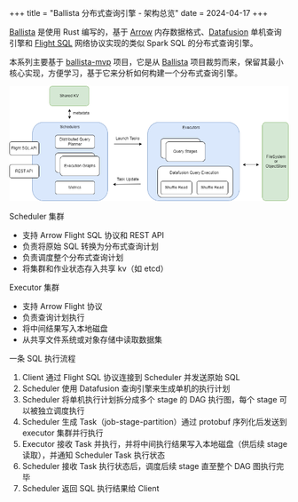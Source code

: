 +++
title = "Ballista 分布式查询引擎 - 架构总览"
date = 2024-04-17
+++

[Ballista] 是使用 Rust 编写的，基于 [Arrow] 内存数据格式、[Datafusion] 单机查询引擎和 [Flight SQL] 网络协议实现的类似 Spark SQL 的分布式查询引擎。

本系列主要基于 [ballista-mvp] 项目，它是从 [Ballista] 项目裁剪而来，保留其最小核心实现，方便学习，基于它来分析如何构建一个分布式查询引擎。

![ballista-mvp-architecture](./ballista-mvp-architecture.drawio.png)

Scheduler 集群
- 支持 Arrow Flight SQL 协议和 REST API
- 负责将原始 SQL 转换为分布式查询计划
- 负责调度整个分布式查询计划
- 将集群和作业状态存入共享 kv（如 etcd）

Executor 集群
- 支持 Arrow Flight 协议
- 负责查询计划执行
- 将中间结果写入本地磁盘
- 从共享文件系统或对象存储中读取数据集

一条 SQL 执行流程
1. Client 通过 Flight SQL 协议连接到 Scheduler 并发送原始 SQL
2. Scheduler 使用 Datafusion 查询引擎来生成单机的执行计划
3. Scheduler 将单机执行计划拆分成多个 stage 的 DAG 执行图，每个 stage 可以被独立调度执行
4. Scheduler 生成 Task（job-stage-partition）通过 protobuf 序列化后发送到 executor 集群并行执行
5. Executor 接收 Task 并执行，并将中间执行结果写入本地磁盘（供后续 stage 读取），并通知 Scheduler Task 执行状态
6. Scheduler 接收 Task 执行状态后，调度后续 stage 直至整个 DAG 图执行完毕
7. Scheduler 返回 SQL 执行结果给 Client

[Arrow]: https://github.com/apache/arrow-rs
[Flight SQL]: https://github.com/apache/arrow-rs/tree/master/arrow-flight
[Ballista]: https://github.com/apache/arrow-ballista
[Datafusion]: https://github.com/apache/arrow-datafusion
[ballista-mvp]: https://github.com/systemxlabs/ballista-mvp
